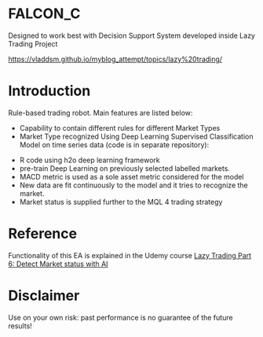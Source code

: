 # FALCON_C

Designed to work best with Decision Support System developed inside Lazy Trading Project

https://vladdsm.github.io/myblog_attempt/topics/lazy%20trading/

# Introduction

Rule-based trading robot. Main features are listed below:

* Capability to contain different rules for different Market Types
* Market Type recognized Using Deep Learning Supervised Classification Model on time series data (code is in separate repository):
- R code using h2o deep learning framework
- pre-train Deep Learning on previously selected labelled markets. 
- MACD metric is used as a sole asset metric considered for the model
- New data are fit continuously to the model and it tries to recognize the market.
- Market status is supplied further to the MQL 4 trading strategy

# Reference

Functionality of this EA is explained in the Udemy course [Lazy Trading Part 6: Detect Market status with AI](https://www.udemy.com/detect-market-status-with-ai/?couponCode=LAZYTRADE6-10)

# Disclaimer

Use on your own risk: past performance is no guarantee of the future results!